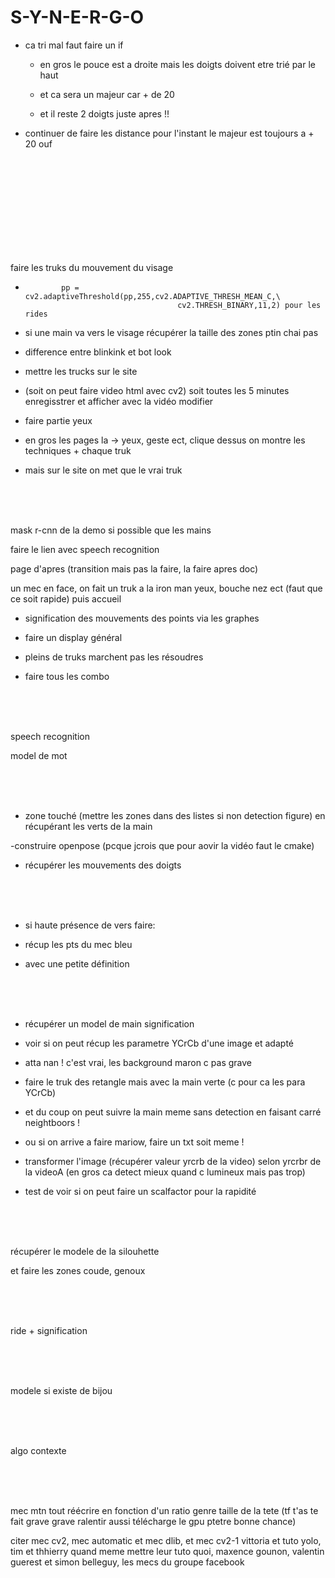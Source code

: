 # S-Y-N-E-R-G-O

- ca tri mal faut faire un if

  - en gros le pouce est a droite mais les doigts doivent etre trié par le haut
  
  - et ca sera un majeur car + de 20
  
  - et il reste 2 doigts juste apres !!

- continuer de faire les distance pour l'instant le majeur est toujours a + 20 ouf


<br><br><br><br><br><br><br><br><br>


faire les truks du mouvement du visage

-             pp = cv2.adaptiveThreshold(pp,255,cv2.ADAPTIVE_THRESH_MEAN_C,\
                                        cv2.THRESH_BINARY,11,2) pour les rides

- si une main va vers le visage récupérer la taille des zones ptin chai pas

- difference entre blinkink et bot look

- mettre les trucks sur le site

- (soit on peut faire video html avec cv2) soit toutes les 5 minutes enregisstrer et afficher avec la vidéo modifier

- faire partie yeux

- en gros les pages la -> yeux, geste ect, clique dessus on montre les techniques + chaque truk

- mais sur le site on met que le vrai truk




<br><br><br>

mask r-cnn de la demo si possible que les mains

faire le lien avec speech recognition


page d'apres (transition mais pas la faire, la faire apres doc)

un mec en face, on fait un truk a la iron man yeux, bouche nez ect (faut que ce soit rapide) puis accueil



- signification des mouvements des points via les graphes

- faire un display général

- pleins de truks marchent pas les résoudres

- faire tous les combo



<br><br><br>















speech recognition

model de mot 

<br><br><br>

- zone touché (mettre les zones dans des listes si non detection figure) en récupérant les verts de la main

-construire openpose (pcque jcrois que pour aovir la vidéo faut le cmake)

- récupérer les mouvements des doigts

<br><br><br>



- si haute présence de vers faire:

- récup les pts du mec bleu

- avec une petite définition




<br><br><br>

- récupérer un model de main signification

- voir si on peut récup les parametre YCrCb d'une image et adapté

- atta nan ! c'est vrai, les background maron c pas grave

- faire le truk des retangle mais avec la main verte (c pour ca les para YCrCb)

- et du coup on peut suivre la main meme sans detection en faisant carré neightboors !

- ou si on arrive a faire mariow, faire un txt soit meme !

- transformer l'image (récupérer valeur yrcrb de la video) selon yrcrbr de la videoA (en gros ca detect mieux quand c lumineux mais pas trop)

- test de voir si on peut faire un scalfactor pour la rapidité

<br><br><br>

récupérer le modele de la silouhette

et faire les zones coude, genoux

<br><br><br>





ride + signification

<br><br><br>

modele si existe de bijou

<br><br><br>

algo contexte

<br><br><br>

mec mtn tout réécrire en fonction d'un ratio genre taille de la tete (tf t'as te fait grave grave ralentir aussi télécharge le gpu ptetre bonne chance)

citer mec cv2, mec automatic et mec dlib, et mec cv2-1 vittoria et tuto yolo, tim et thhierry quand meme mettre leur tuto quoi, maxence gounon, valentin guerest et simon belleguy, les mecs du groupe facebook
